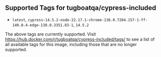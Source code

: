 ## Supported Tags for tugboatqa/cypress-included

* `latest`, `cypress-14.5.2-node-22.17.1-chrome-138.0.7204.157-1-ff-140.0.4-edge-138.0.3351.83-1`, `14.5.2`

The above tags are currently supported. Visit https://hub.docker.com/r/tugboatqa/cypress-included/tags/ to see a list of all available tags for this image, including those that are no longer supported.
